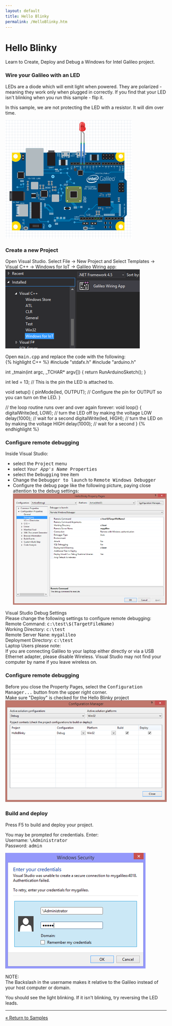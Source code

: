 ```yaml
---
layout: default
title: Hello Blinky
permalink: /HelloBlinky.htm
---
```


<div class="container">
  <h1>Hello Blinky</h1>
  <p>Learn to Create, Deploy and Debug a Windows for Intel Galileo project.</p>
  <h3>Wire your Galileo with an LED</h3>
  <p>LEDs are a diode which will emit light when powered. They are polarized - meaning they work only when plugged in correctly. If you find that your LED isn't blinking when you run this sample - flip it.</p><p>In this sample, we are not protecting the LED with a resistor. It will dim over time.</p>
  <img src="images\HelloBlinky.png"/>

  <h3>Create a new Project</h3>
  <p>Open Visual Studio. Select File -> New Project and Select Templates -> Visual C++ -> Windows for IoT -> Galileo Wiring app:<br>
  <img src="images/Nuget_AppCreate.png"/></p>

  <p>Open <kbd>main.cpp</kbd> and replace the code with the following:<br>
{% highlight C++ %}
#include "stdafx.h"
#include "arduino.h"

int _tmain(int argc, _TCHAR* argv[])
{
  return RunArduinoSketch();
}

int led = 13;  // This is the pin the LED is attached to.

void setup()
{
  pinMode(led, OUTPUT); // Configure the pin for OUTPUT so you can turn on the LED.
}

// the loop routine runs over and over again forever:
void loop()
{
  digitalWrite(led, LOW);    // turn the LED off by making the voltage LOW
  delay(1000);               // wait for a second
  digitalWrite(led, HIGH);    // turn the LED on by making the voltage HIGH
  delay(1000);               // wait for a second
}
{% endhighlight %}

  <h3>Configure remote debugging</h3>

  <p>Inside Visual Studio:
  <ul>
  <li>select the <kbd>Project</kbd> menu</li>
  <li>select <kbd><i>Your App's Name</i> Properties</kbd></li>
  <li>select the <kbd>Debugging</kbd> tree item</li>
  <li>Change the <kbd>Debugger to launch</kbd> to <kbd>Remote Windows Debugger</kbd></li>
  <li>Configure the debug page like the following picture, paying close attention to the debug settings:<br>
  <img src="images\ConfigureRemoteDebugger.png"/></p>
  </li>
  </ul>
  <div class="panel panel-info">
    <div class="panel-heading">Visual Studio Debug Settings</div>
    <div class="panel-body">
      Please change the following settings to configure remote debugging:<br/>
      Remote Command: <kbd>c:\test\$(TargetFileName)</kbd><br/>
      Working Directory: <kbd>c:\test</kbd><br/>
      Remote Server Nane: <kbd>mygalileo</kbd><br/>
      Deployment Directory: <kbd>c:\test</kbd><br/>
    </div>
  </div>

  <div class="panel panel-danger">
    <div class="panel-heading">Laptop Users please note:</div>
    <div class="panel-body">If you are connecting Galileo to your laptop either directly or via a USB Ethernet adapter, please disable Wireless. Visual Studio may not find your computer by name if you leave wireless on. </div>
  </div>

  <h3>Configure remote debugging</h3>
  Before you close the Property Pages, select the <kbd>Configuration Manager...</kbd> button from the upper right corner.<br/>
  Make sure "Deploy" is checked for the Hello Blinky project<br/>
  <img src="images\EnableDeployment.png"/>

  <h3>Build and deploy</h3>
  <p>Press F5 to build and deploy your project.</p>
  <p>You may be prompted for credentials. Enter:<br/>
  Username: <kbd>\Administrator</kbd><br/>
  Password: <kbd>admin</kbd><br/></p>
  <p><img src="images/VSDeployCred.png" /></p>
  <div class="panel panel-info">
    <div class="panel-heading">NOTE:</div>
    <div class="panel-body">The Backslash in the username makes it relative to the Galileo instead of your host computer or domain.</div>
  </div>
  <p>You should see the light blinking. If it isn't blinking, try reversing the LED leads.</p>
  <hr/>

  <a class="btn btn-default" href="SampleApps.htm" role="button">&laquo; Return to Samples</a>
